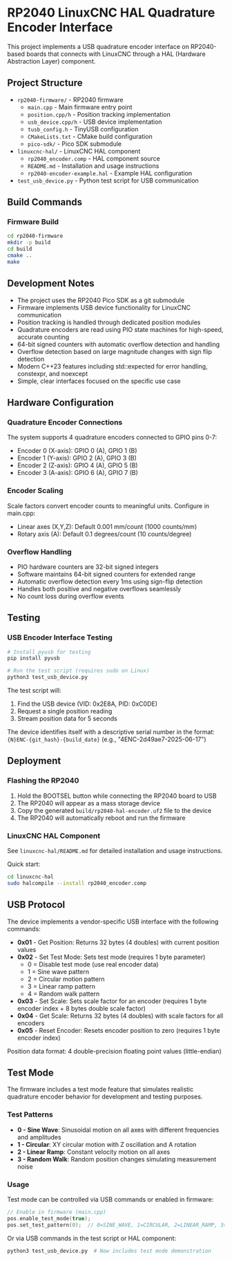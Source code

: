 # RP2040 LinuxCNC HAL Quadrature Encoder Interface

This project implements a USB quadrature encoder interface on RP2040-based boards that connects with LinuxCNC through a HAL (Hardware Abstraction Layer) component.

## Project Structure

- `rp2040-firmware/` - RP2040 firmware
  - `main.cpp` - Main firmware entry point
  - `position.cpp/h` - Position tracking implementation
  - `usb_device.cpp/h` - USB device implementation
  - `tusb_config.h` - TinyUSB configuration
  - `CMakeLists.txt` - CMake build configuration
  - `pico-sdk/` - Pico SDK submodule
- `linuxcnc-hal/` - LinuxCNC HAL component
  - `rp2040_encoder.comp` - HAL component source
  - `README.md` - Installation and usage instructions
  - `rp2040-encoder-example.hal` - Example HAL configuration
- `test_usb_device.py` - Python test script for USB communication

## Build Commands

### Firmware Build
```bash
cd rp2040-firmware
mkdir -p build
cd build
cmake ..
make
```

## Development Notes

- The project uses the RP2040 Pico SDK as a git submodule
- Firmware implements USB device functionality for LinuxCNC communication
- Position tracking is handled through dedicated position modules
- Quadrature encoders are read using PIO state machines for high-speed, accurate counting
- 64-bit signed counters with automatic overflow detection and handling
- Overflow detection based on large magnitude changes with sign flip detection
- Modern C++23 features including std::expected for error handling, constexpr, and noexcept
- Simple, clear interfaces focused on the specific use case

## Hardware Configuration

### Quadrature Encoder Connections
The system supports 4 quadrature encoders connected to GPIO pins 0-7:
- Encoder 0 (X-axis): GPIO 0 (A), GPIO 1 (B)
- Encoder 1 (Y-axis): GPIO 2 (A), GPIO 3 (B)
- Encoder 2 (Z-axis): GPIO 4 (A), GPIO 5 (B)
- Encoder 3 (A-axis): GPIO 6 (A), GPIO 7 (B)

### Encoder Scaling
Scale factors convert encoder counts to meaningful units. Configure in main.cpp:
- Linear axes (X,Y,Z): Default 0.001 mm/count (1000 counts/mm)
- Rotary axis (A): Default 0.1 degrees/count (10 counts/degree)

### Overflow Handling
- PIO hardware counters are 32-bit signed integers
- Software maintains 64-bit signed counters for extended range
- Automatic overflow detection every 1ms using sign-flip detection
- Handles both positive and negative overflows seamlessly
- No count loss during overflow events

## Testing

### USB Encoder Interface Testing
```bash
# Install pyusb for testing
pip install pyusb

# Run the test script (requires sudo on Linux)
python3 test_usb_device.py
```

The test script will:
1. Find the USB device (VID: 0x2E8A, PID: 0xC0DE)
2. Request a single position reading
3. Stream position data for 5 seconds

The device identifies itself with a descriptive serial number in the format:
`{N}ENC-{git_hash}-{build_date}` (e.g., "4ENC-2d49ae7-2025-06-17")

## Deployment

### Flashing the RP2040
1. Hold the BOOTSEL button while connecting the RP2040 board to USB
2. The RP2040 will appear as a mass storage device
3. Copy the generated `build/rp2040-hal-encoder.uf2` file to the device
4. The RP2040 will automatically reboot and run the firmware

### LinuxCNC HAL Component
See `linuxcnc-hal/README.md` for detailed installation and usage instructions.

Quick start:
```bash
cd linuxcnc-hal
sudo halcompile --install rp2040_encoder.comp
```

## USB Protocol

The device implements a vendor-specific USB interface with the following commands:

- **0x01** - Get Position: Returns 32 bytes (4 doubles) with current position values
- **0x02** - Set Test Mode: Sets test mode (requires 1 byte parameter)
  - 0 = Disable test mode (use real encoder data)
  - 1 = Sine wave pattern
  - 2 = Circular motion pattern
  - 3 = Linear ramp pattern
  - 4 = Random walk pattern
- **0x03** - Set Scale: Sets scale factor for an encoder (requires 1 byte encoder index + 8 bytes double scale factor)
- **0x04** - Get Scale: Returns 32 bytes (4 doubles) with scale factors for all encoders
- **0x05** - Reset Encoder: Resets encoder position to zero (requires 1 byte encoder index)

Position data format: 4 double-precision floating point values (little-endian)

## Test Mode

The firmware includes a test mode feature that simulates realistic quadrature encoder behavior for development and testing purposes.

### Test Patterns

- **0 - Sine Wave**: Sinusoidal motion on all axes with different frequencies and amplitudes
- **1 - Circular**: XY circular motion with Z oscillation and A rotation
- **2 - Linear Ramp**: Constant velocity motion on all axes
- **3 - Random Walk**: Random position changes simulating measurement noise

### Usage

Test mode can be controlled via USB commands or enabled in firmware:

```cpp
// Enable in firmware (main.cpp)
pos.enable_test_mode(true);
pos.set_test_pattern(0);  // 0=SINE_WAVE, 1=CIRCULAR, 2=LINEAR_RAMP, 3=RANDOM_WALK
```

Or via USB commands in the test script or HAL component:
```bash
python3 test_usb_device.py  # Now includes test mode demonstration
```